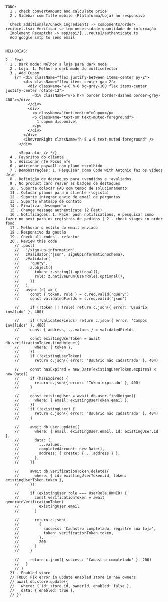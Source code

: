     TODO:
      1 . check convertAmount and calculate price
      2 . Sidebar com Title mobile (Plataforma/Loja) no responsivo

      Check additionals/Check ingredients -> components/order-recipiet.tsx: Verificar se tem necessidade quantidade de informação
      Implement Recaptcha -> app/api/[...route]/authenticate.ts
      Add google smtp to send email


    MELHORIAS:

    2 - Feat
      1 . Dark mode: Melhor a loja para dark mode
      2 . Loja: 1. Melhor o dark mode do multiselector
      3 . Add Cupom
        {/* <div className="flex justify-between items-center py-2">
            <div className="flex items-center gap-2">
              <div className="w-8 h-6 bg-gray-100 flex items-center justify-center rotate-12">
                <div className="w-6 h-4 border border-dashed border-gray-400"></div>
              </div>
              <div>
                <p className="font-medium">Cupom</p>
                <p className="text-sm text-muted-foreground">
                  1 cupom disponível
                </p>
              </div>
            </div>
            <ChevronRight className="h-5 w-5 text-muted-foreground" />
          </div>

          <Separator /> */}
      4 . Favoritos do cliente
      5 . Adicionar nfe Focus nfe
      6 . Adicionar paywall com plano escolhido
      7 . Demonstrações: 1. Pesquisar como Code with Antonio faz os vídeos dele
      8 . Definição de destaques para +vendidos e +avaliados
      9 . No product card reaver as badges de destaques
      10 . Suporte colocar FAQ com tempo de solucionamento
      11 . Colocar planos para o cliente (lojista)
      12 . Suporte integrar envio de email de perguntas
      13 . Suporte whatsapp de contato
      14 . Finalizar desempenho
      15 . Change message authenticate (2 Feat)
      16 . Notificações: 1. Fazer push notifications, e pesquisar como fazer no next para os registros de pedidos | 2 . check stages in order food
      17 . Melhorar o estilo do email enviado
      18 . Responsivo da gestão
      19 . Check all codes - refactor
      20 . Review this code
        // .post(
        //   '/sign-up-information',
        //   zValidator('json', signUpInformationSchema),
        //   zValidator(
        //     'query',
        //     z.object({
        //       token: z.string().optional(),
        //       role: z.nativeEnum(UserRole).optional(),
        //     })
        //   ),
        //   async (c) => {
        //     const { token, role } = c.req.valid('query')
        //     const validatedFields = c.req.valid('json')

        //     if (!token || !role) return c.json({ error: 'Usuário inválido' }, 400)

        //     if (!validatedFields) return c.json({ error: 'Campos inválidos' }, 400)
        //     const { address, ...values } = validatedFields

        //     const existingUserToken = await db.verificationToken.findUnique({
        //       where: { token },
        //     })
        //     if (!existingUserToken)
        //       return c.json({ error: 'Usuário não cadastrado' }, 404)

        //     const hasExpired = new Date(existingUserToken.expires) < new Date()
        //     if (hasExpired) {
        //       return c.json({ error: 'Token expirado' }, 400)
        //     }

        //     const existingUser = await db.user.findUnique({
        //       where: { email: existingUserToken.email },
        //     })
        //     if (!existingUser) {
        //       return c.json({ error: 'Usuário não cadastrado' }, 404)
        //     }

        //     await db.user.update({
        //       where: { email: existingUser.email, id: existingUser.id },
        //       data: {
        //         ...values,
        //         completedAccount: new Date(),
        //         address: { create: { ...address } },
        //       },
        //     })

        //     await db.verificationToken.delete({
        //       where: { id: existingUserToken.id, token: existingUserToken.token },
        //     })

        //     if (existingUser.role === UserRole.OWNER) {
        //       const verificationToken = await generateVerificationToken(
        //         existingUser.email
        //       )

        //       return c.json(
        //         {
        //           success: 'Cadastro completado, registre sua loja',
        //           token: verificationToken.token,
        //         },
        //         200
        //       )
        //     }

        //     return c.json({ success: 'Cadastro completado' }, 200)
        //   }
        // )
      21 . Enabled store
      // TODO: Fix error in update enabled store in new owners
      // await db.store.update({
      //   where: { id: store.id, ownerId, enabled: false },
      //   data: { enabled: true },
      // })
